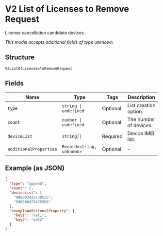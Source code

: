 
# V2 List of Licenses to Remove Request

License cancellation candidate devices.

*This model accepts additional fields of type unknown.*

## Structure

`V2ListOfLicensesToRemoveRequest`

## Fields

| Name | Type | Tags | Description |
|  --- | --- | --- | --- |
| `type` | `string \| undefined` | Optional | List creation option. |
| `count` | `number \| undefined` | Optional | The number of devices. |
| `deviceList` | `string[]` | Required | Device IMEI list. |
| `additionalProperties` | `Record<string, unknown>` | Optional | - |

## Example (as JSON)

```json
{
  "type": "append",
  "count": 2,
  "deviceList": [
    "990003425730535",
    "990000473475989"
  ],
  "exampleAdditionalProperty": {
    "key1": "val1",
    "key2": "val2"
  }
}
```

